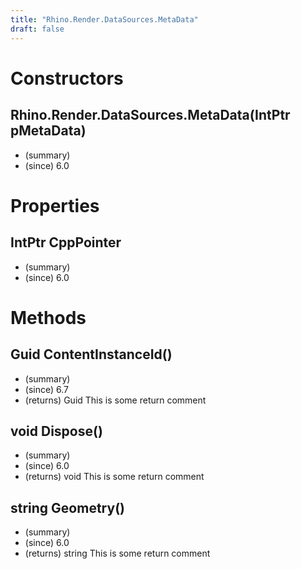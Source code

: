 ```yaml
---
title: "Rhino.Render.DataSources.MetaData"
draft: false
---
```


# Constructors
## Rhino.Render.DataSources.MetaData(IntPtr pMetaData)
- (summary) 
- (since) 6.0
# Properties
## IntPtr CppPointer
- (summary) 
- (since) 6.0
# Methods
## Guid ContentInstanceId()
- (summary) 
- (since) 6.7
- (returns) Guid This is some return comment
## void Dispose()
- (summary) 
- (since) 6.0
- (returns) void This is some return comment
## string Geometry()
- (summary) 
- (since) 6.0
- (returns) string This is some return comment
